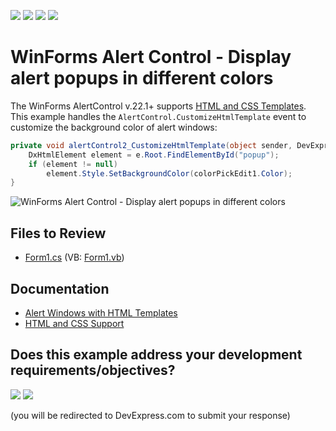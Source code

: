 <!-- default badges list -->
![](https://img.shields.io/endpoint?url=https://codecentral.devexpress.com/api/v1/VersionRange/128618175/22.1.2%2B)
[![](https://img.shields.io/badge/Open_in_DevExpress_Support_Center-FF7200?style=flat-square&logo=DevExpress&logoColor=white)](https://supportcenter.devexpress.com/ticket/details/T190778)
[![](https://img.shields.io/badge/📖_How_to_use_DevExpress_Examples-e9f6fc?style=flat-square)](https://docs.devexpress.com/GeneralInformation/403183)
[![](https://img.shields.io/badge/💬_Leave_Feedback-feecdd?style=flat-square)](#does-this-example-address-your-development-requirementsobjectives)
<!-- default badges end -->

# WinForms Alert Control - Display alert popups in different colors

The WinForms AlertControl v.22.1+ supports [HTML and CSS Templates](https://docs.devexpress.com/WindowsForms/403775/controls-and-libraries/messages-notifications-and-dialogs/alert-windows/alert-windows-with-html-templates). This example handles the `AlertControl.CustomizeHtmlTemplate` event to customize the background color of alert windows:

```csharp
private void alertControl2_CustomizeHtmlTemplate(object sender, DevExpress.XtraBars.Alerter.CustomizeAlertHtmlTemplateEventArgs e) {
    DxHtmlElement element = e.Root.FindElementById("popup");
    if (element != null)
        element.Style.SetBackgroundColor(colorPickEdit1.Color);
}
```

![WinForms Alert Control - Display alert popups in different colors](https://raw.githubusercontent.com/DevExpress-Examples/alertcontrol-how-to-display-alert-popups-with-different-colors-t190778/22.1.2%2B/media/winforms-alert-control-html-css-support.png)


## Files to Review

* [Form1.cs](./CS/WindowsFormsApplication2/Form1.cs) (VB: [Form1.vb](./VB/WindowsFormsApplication2/Form1.vb))


## Documentation

* [Alert Windows with HTML Templates](https://docs.devexpress.com/WindowsForms/403775/controls-and-libraries/messages-notifications-and-dialogs/alert-windows/alert-windows-with-html-templates)
* [HTML and CSS Support](https://docs.devexpress.com/WindowsForms/403397/common-features/html-css-based-desktop-ui)
<!-- feedback -->
## Does this example address your development requirements/objectives?

[<img src="https://www.devexpress.com/support/examples/i/yes-button.svg"/>](https://www.devexpress.com/support/examples/survey.xml?utm_source=github&utm_campaign=winforms-alert-display-colored-messages-html-css-support&~~~was_helpful=yes) [<img src="https://www.devexpress.com/support/examples/i/no-button.svg"/>](https://www.devexpress.com/support/examples/survey.xml?utm_source=github&utm_campaign=winforms-alert-display-colored-messages-html-css-support&~~~was_helpful=no)

(you will be redirected to DevExpress.com to submit your response)
<!-- feedback end -->
